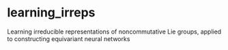 # learning_irreps
Learning irreducible representations of noncommutative Lie groups, applied to constructing equivariant neural networks
